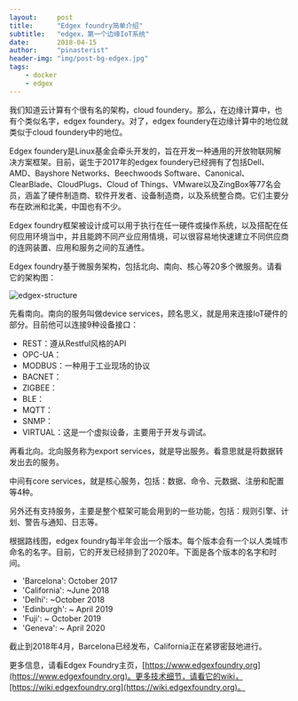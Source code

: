 ```yaml
---
layout:     post
title:      "Edgex foundry简单介绍"
subtitle:   "edgex，第一个边缘IoT系统"
date:       2018-04-15
author:     "pinasterist"
header-img: "img/post-bg-edgex.jpg"
tags:
    - docker
    - edgex
---
```


我们知道云计算有个很有名的架构，cloud foundery。那么，在边缘计算中，也有个类似名字，edgex foundery。对了，edgex foundery在边缘计算中的地位就类似于cloud foundery中的地位。

Edgex foundery是Linux基金会牵头开发的，旨在开发一种通用的开放物联网解决方案框架。目前，诞生于2017年的edgex foundery已经拥有了包括Dell、AMD、Bayshore Networks、Beechwoods Software、Canonical、ClearBlade、CloudPlugs、Cloud of Things、VMware以及ZingBox等77名会员，涵盖了硬件制造商、软件开发者、设备制造商，以及系统整合商。它们主要分布在欧洲和北美，中国也有不少。

Edgex foundry框架被设计成可以用于执行在任一硬件或操作系统，以及搭配在任何应用环境当中，并且能跨不同产业应用情境，可以很容易地快速建立不同供应商的连网装置、应用和服务之间的互通性。

Edgex foundry基于微服务架构，包括北向、南向、核心等20多个微服务。请看它的架构图：

![edgex-structure](https://wiki.edgexfoundry.org/download/attachments/328046/EXF_Platform%20Architecture.png?version=1&modificationDate=1493522943000&api=v2)

先看南向。南向的服务叫做device services，顾名思义，就是用来连接IoT硬件的部分。目前他可以连接9种设备接口：
- REST：遵从Restful风格的API
- OPC-UA：
- MODBUS：一种用于工业现场的协议
- BACNET：
- ZIGBEE：
- BLE：
- MQTT：
- SNMP：
- VIRTUAL：这是一个虚拟设备，主要用于开发与调试。

再看北向。北向服务称为export services，就是导出服务。看意思就是将数据转发出去的服务。

中间有core services，就是核心服务，包括：数据、命令、元数据、注册和配置等4种。

另外还有支持服务，主要是整个框架可能会用到的一些功能，包括：规则引擎、计划、警告与通知、日志等。

根据路线图，edgex foundry每半年会出一个版本。每个版本会有一个以人类城市命名的名字。目前，它的开发已经排到了2020年。下面是各个版本的名字和时间。

- 'Barcelona': October 2017
- 'California': ~June 2018
- 'Delhi': ~October 2018
- 'Edinburgh': ~ April 2019
- 'Fuji': ~ October 2019
- 'Geneva': ~ April 2020

截止到2018年4月，Barcelona已经发布，California正在紧锣密鼓地进行。

更多信息，请看Edgex Foundry主页，[https://www.edgexfoundry.org](https://www.edgexfoundry.org)。更多技术细节，请看它的wiki，[https://wiki.edgexfoundry.org](https://wiki.edgexfoundry.org)。


